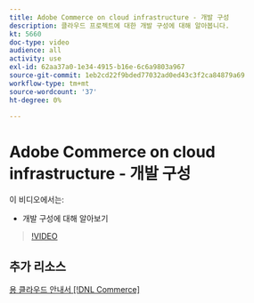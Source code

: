```yaml
---
title: Adobe Commerce on cloud infrastructure - 개발 구성
description: 클라우드 프로젝트에 대한 개발 구성에 대해 알아봅니다.
kt: 5660
doc-type: video
audience: all
activity: use
exl-id: 62aa37a0-1e34-4915-b16e-6c6a9803a967
source-git-commit: 1eb2cd22f9bded77032ad0ed43c3f2ca84879a69
workflow-type: tm+mt
source-wordcount: '37'
ht-degree: 0%

---
```


# Adobe Commerce on cloud infrastructure - 개발 구성

이 비디오에서는:

- 개발 구성에 대해 알아보기

>[!VIDEO](https://video.tv.adobe.com/v/35696?quality=12&learn=on)

## 추가 리소스

[용 클라우드 안내서 [!DNL Commerce]](https://devdocs.magento.com/cloud/bk-cloud.html)
